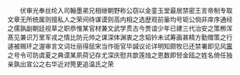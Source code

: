 <!-- { "loadSidebar": true } -->
　　伏审光奉丝纶入司翰墨弟兄相继朝野称公窃以金銮玉堂最居禁密王言帝制专取文章无所统属则擅私人之荣间待谋谟则高内相之选歴观前軰均号钜公倘非庠序通经之儒孰副朝廷视草之职恭惟某官材兼文武学贯古今贾谊少年已建三代治安之策栁浑髙见兼识万里军戎之情比防元帅之谋深体渊衷之念韬钤未试筹画甚精方勤赠策之行遽被赐环之渥审言文词壮丽得屈宋当作衙官毕諴议论详明知颇牧已还禁署即见风靁之号令可防虞夏之典谟某夙荷记存尤深庆慰共歆莲烛之恩数即唘金瓯之姓名倚任独亲孰出宣公之右华近对筦更追温氏之荣









